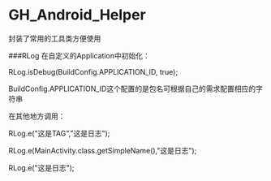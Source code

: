 # GH_Android_Helper

封装了常用的工具类方便使用

###RLog
在自定义的Application中初始化：

RLog.isDebug(BuildConfig.APPLICATION_ID, true);

BuildConfig.APPLICATION_ID这个配置的是包名可根据自己的需求配置相应的字符串

在其他地方调用：

RLog.e("这是TAG","这是日志");

RLog.e(MainActivity.class.getSimpleName(),"这是日志");

RLog.e("这是日志");
